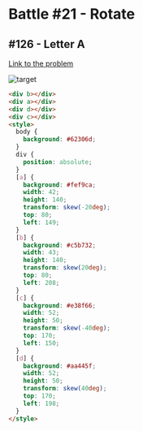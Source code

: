 # Battle #21 - Rotate

## #126 - Letter A

[Link to the problem](https://cssbattle.dev/play/126)

![target](https://cssbattle.dev/targets/126.png)

```html
<div b></div>
<div a></div>
<div d></div>
<div c></div>
<style>
  body {
    background: #62306d;
  }
  div {
    position: absolute;
  }
  [a] {
    background: #fef9ca;
    width: 42;
    height: 140;
    transform: skew(-20deg);
    top: 80;
    left: 149;
  }
  [b] {
    background: #c5b732;
    width: 43;
    height: 140;
    transform: skew(20deg);
    top: 80;
    left: 208;
  }
  [c] {
    background: #e38f66;
    width: 52;
    height: 50;
    transform: skew(-40deg);
    top: 170;
    left: 150;
  }
  [d] {
    background: #aa445f;
    width: 52;
    height: 50;
    transform: skew(40deg);
    top: 170;
    left: 198;
  }
</style>
```
